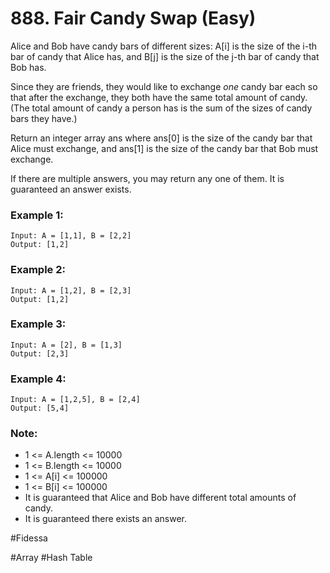 # 888. Fair Candy Swap (Easy)

Alice and Bob have candy bars of different sizes: A[i] is the size of the i-th bar of candy that Alice has, and B[j] is the size of the j-th bar of candy that Bob has.

Since they are friends, they would like to exchange *one* candy bar each so that after the exchange, they both have the same total amount of candy.  (The total amount of candy a person has is the sum of the sizes of candy bars they have.)

Return an integer array ans where ans[0] is the size of the candy bar that Alice must exchange, and ans[1] is the size of the candy bar that Bob must exchange.

If there are multiple answers, you may return any one of them. It is guaranteed an answer exists.

### Example 1:
```
Input: A = [1,1], B = [2,2]
Output: [1,2]
```

### Example 2:
```
Input: A = [1,2], B = [2,3]
Output: [1,2]
```
### Example 3:
```
Input: A = [2], B = [1,3]
Output: [2,3]
```
### Example 4:
```
Input: A = [1,2,5], B = [2,4]
Output: [5,4]
```

### Note:
- 1 <= A.length <= 10000
- 1 <= B.length <= 10000
- 1 <= A[i] <= 100000
- 1 <= B[i] <= 100000
- It is guaranteed that Alice and Bob have different total amounts of candy.
- It is guaranteed there exists an answer.

#Fidessa

#Array #Hash Table
